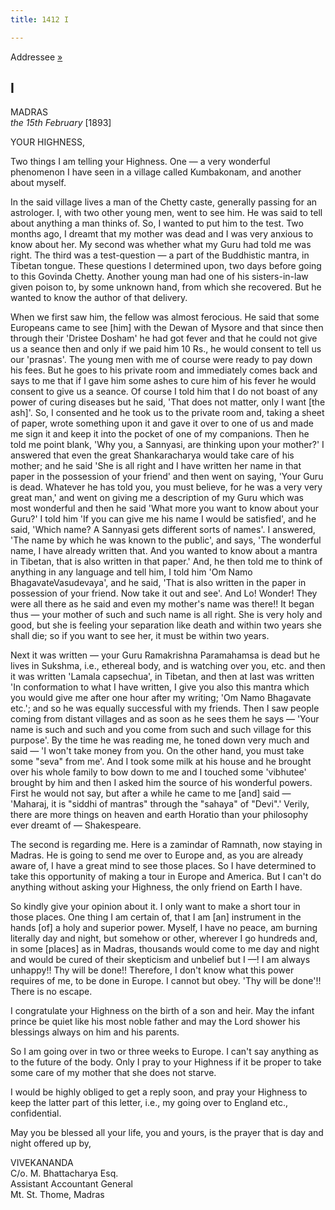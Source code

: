 ```yaml
---
title: 1412 I

---
```

  

  
Addressee [»](ii_your_highness.htm)

## I

MADRAS  
*the 15th February* \[1893\]

YOUR HIGHNESS,

Two things I am telling your Highness. One — a very wonderful phenomenon
I have seen in a village called Kumbakonam, and another about myself.

In the said village lives a man of the Chetty caste, generally passing
for an astrologer. I, with two other young men, went to see him. He was
said to tell about anything a man thinks of. So, I wanted to put him to
the test. Two months ago, I dreamt that my mother was dead and I was
very anxious to know about her. My second was whether what my Guru had
told me was right. The third was a test-question — a part of the
Buddhistic mantra, in Tibetan tongue. These questions I determined upon,
two days before going to this Govinda Chetty. Another young man had one
of his sisters-in-law given poison to, by some unknown hand, from which
she recovered. But he wanted to know the author of that delivery.

When we first saw him, the fellow was almost ferocious. He said that
some Europeans came to see \[him\] with the Dewan of Mysore and that
since then through their 'Dristee Dosham' he had got fever and that he
could not give us a seance then and only if we paid him 10 Rs., he would
consent to tell us our 'prasnas'. The young men with me of course were
ready to pay down his fees. But he goes to his private room and
immediately comes back and says to me that if I gave him some ashes to
cure him of his fever he would consent to give us a seance. Of course I
told him that I do not boast of any power of curing diseases but he
said, 'That does not matter, only I want \[the ash\]'. So, I consented
and he took us to the private room and, taking a sheet of paper, wrote
something upon it and gave it over to one of us and made me sign it and
keep it into the pocket of one of my companions. Then he told me point
blank, 'Why you, a Sannyasi, are thinking upon your mother?' I answered
that even the great Shankaracharya would take care of his mother; and he
said 'She is all right and I have written her name in that paper in the
possession of your friend' and then went on saying, 'Your Guru is dead.
Whatever he has told you, you must believe, for he was a very very great
man,' and went on giving me a description of my Guru which was most
wonderful and then he said 'What more you want to know about your Guru?'
I told him 'If you can give me his name I would be satisfied', and he
said, 'Which name? A Sannyasi gets different sorts of names'. I
answered, 'The name by which he was known to the public', and says, 'The
wonderful name, I have already written that. And you wanted to know
about a mantra in Tibetan, that is also written in that paper.' And, he
then told me to think of anything in any language and tell him, I told
him 'Om Namo BhagavateVasudevaya', and he said, 'That is also written in
the paper in possession of your friend. Now take it out and see'. And
Lo! Wonder! They were all there as he said and even my mother's name was
there!! It began thus — your mother of such and such name is all right.
She is very holy and good, but she is feeling your separation like death
and within two years she shall die; so if you want to see her, it must
be within two years.

Next it was written — your Guru Ramakrishna Paramahamsa is dead but he
lives in Sukshma, i.e., ethereal body, and is watching over you, etc.
and then it was written 'Lamala capsechua', in Tibetan, and then at last
was written 'In conformation to what I have written, I give you also
this mantra which you would give me after one hour after my writing; 'Om
Namo Bhagavate etc.'; and so he was equally successful with my friends.
Then I saw people coming from distant villages and as soon as he sees
them he says — 'Your name is such and such and you come from such and
such village for this purpose'. By the time he was reading me, he toned
down very much and said — 'I won't take money from you. On the other
hand, you must take some "seva" from me'. And I took some milk at his
house and he brought over his whole family to bow down to me and I
touched some 'vibhutee' brought by him and then I asked him the source
of his wonderful powers. First he would not say, but after a while he
came to me \[and\] said — 'Maharaj, it is "siddhi of mantras" through
the "sahaya" of "Devi".' Verily, there are more things on heaven and
earth Horatio than your philosophy ever dreamt of — Shakespeare.

The second is regarding me. Here is a zamindar of Ramnath, now staying
in Madras. He is going to send me over to Europe and, as you are already
aware of, I have a great mind to see those places. So I have determined
to take this opportunity of making a tour in Europe and America. But I
can't do anything without asking your Highness, the only friend on Earth
I have.

So kindly give your opinion about it. I only want to make a short tour
in those places. One thing I am certain of, that I am \[an\] instrument
in the hands \[of\] a holy and superior power. Myself, I have no peace,
am burning literally day and night, but somehow or other, wherever I go
hundreds and, in some \[places\] as in Madras, thousands would come to
me day and night and would be cured of their skepticism and unbelief but
I —! I am always unhappy!! Thy will be done!! Therefore, I don't know
what this power requires of me, to be done in Europe. I cannot but obey.
'Thy will be done'!! There is no escape.

I congratulate your Highness on the birth of a son and heir. May the
infant prince be quiet like his most noble father and may the Lord
shower his blessings always on him and his parents.

So I am going over in two or three weeks to Europe. I can't say anything
as to the future of the body. Only I pray to your Highness if it be
proper to take some care of my mother that she does not starve.

I would be highly obliged to get a reply soon, and pray your Highness to
keep the latter part of this letter, i.e., my going over to England
etc., confidential.

May you be blessed all your life, you and yours, is the prayer that is
day and night offered up by,

VIVEKANANDA  
C/o. M. Bhattacharya Esq.  
Assistant Accountant General  
Mt. St. Thome, Madras